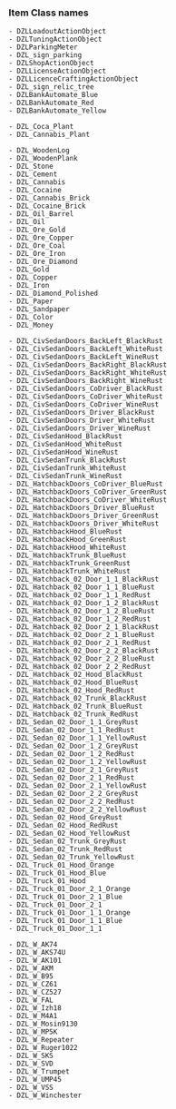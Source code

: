 ### Item Class names

    - DZLLoadoutActionObject
    - DZLTuningActionObject
    - DZLParkingMeter
    - DZL_sign_parking
    - DZLShopActionObject
    - DZLLicenseActionObject
    - DZLLicenceCraftingActionObject
    - DZL_sign_relic_tree
    - DZLBankAutomate_Blue
    - DZLBankAutomate_Red
    - DZLBankAutomate_Yellow

    - DZL_Coca_Plant
    - DZL_Cannabis_Plant
    
    - DZL_WoodenLog
    - DZL_WoodenPlank
    - DZL_Stone
    - DZL_Cement
    - DZL_Cannabis
    - DZL_Cocaine
    - DZL_Cannabis_Brick
    - DZL_Cocaine_Brick
    - DZL_Oil_Barrel
    - DZL_Oil
    - DZL_Ore_Gold
    - DZL_Ore_Copper
    - DZL_Ore_Coal
    - DZL_Ore_Iron
    - DZL_Ore_Diamond
    - DZL_Gold
    - DZL_Copper
    - DZL_Iron
    - DZL_Diamond_Polished
    - DZL_Paper
    - DZL_Sandpaper
    - DZL_Color
    - DZL_Money
    
    - DZL_CivSedanDoors_BackLeft_BlackRust
    - DZL_CivSedanDoors_BackLeft_WhiteRust
    - DZL_CivSedanDoors_BackLeft_WineRust
    - DZL_CivSedanDoors_BackRight_BlackRust
    - DZL_CivSedanDoors_BackRight_WhiteRust
    - DZL_CivSedanDoors_BackRight_WineRust
    - DZL_CivSedanDoors_CoDriver_BlackRust
    - DZL_CivSedanDoors_CoDriver_WhiteRust
    - DZL_CivSedanDoors_CoDriver_WineRust
    - DZL_CivSedanDoors_Driver_BlackRust
    - DZL_CivSedanDoors_Driver_WhiteRust
    - DZL_CivSedanDoors_Driver_WineRust
    - DZL_CivSedanHood_BlackRust
    - DZL_CivSedanHood_WhiteRust
    - DZL_CivSedanHood_WineRust
    - DZL_CivSedanTrunk_BlackRust
    - DZL_CivSedanTrunk_WhiteRust
    - DZL_CivSedanTrunk_WineRust
    - DZL_HatchbackDoors_CoDriver_BlueRust
    - DZL_HatchbackDoors_CoDriver_GreenRust
    - DZL_HatchbackDoors_CoDriver_WhiteRust
    - DZL_HatchbackDoors_Driver_BlueRust
    - DZL_HatchbackDoors_Driver_GreenRust
    - DZL_HatchbackDoors_Driver_WhiteRust
    - DZL_HatchbackHood_BlueRust
    - DZL_HatchbackHood_GreenRust
    - DZL_HatchbackHood_WhiteRust
    - DZL_HatchbackTrunk_BlueRust
    - DZL_HatchbackTrunk_GreenRust
    - DZL_HatchbackTrunk_WhiteRust
    - DZL_Hatchback_02_Door_1_1_BlackRust
    - DZL_Hatchback_02_Door_1_1_BlueRust
    - DZL_Hatchback_02_Door_1_1_RedRust
    - DZL_Hatchback_02_Door_1_2_BlackRust
    - DZL_Hatchback_02_Door_1_2_BlueRust
    - DZL_Hatchback_02_Door_1_2_RedRust
    - DZL_Hatchback_02_Door_2_1_BlackRust
    - DZL_Hatchback_02_Door_2_1_BlueRust
    - DZL_Hatchback_02_Door_2_1_RedRust
    - DZL_Hatchback_02_Door_2_2_BlackRust
    - DZL_Hatchback_02_Door_2_2_BlueRust
    - DZL_Hatchback_02_Door_2_2_RedRust
    - DZL_Hatchback_02_Hood_BlackRust
    - DZL_Hatchback_02_Hood_BlueRust
    - DZL_Hatchback_02_Hood_RedRust
    - DZL_Hatchback_02_Trunk_BlackRust
    - DZL_Hatchback_02_Trunk_BlueRust
    - DZL_Hatchback_02_Trunk_RedRust
    - DZL_Sedan_02_Door_1_1_GreyRust
    - DZL_Sedan_02_Door_1_1_RedRust
    - DZL_Sedan_02_Door_1_1_YellowRust
    - DZL_Sedan_02_Door_1_2_GreyRust
    - DZL_Sedan_02_Door_1_2_RedRust
    - DZL_Sedan_02_Door_1_2_YellowRust
    - DZL_Sedan_02_Door_2_1_GreyRust
    - DZL_Sedan_02_Door_2_1_RedRust
    - DZL_Sedan_02_Door_2_1_YellowRust
    - DZL_Sedan_02_Door_2_2_GreyRust
    - DZL_Sedan_02_Door_2_2_RedRust
    - DZL_Sedan_02_Door_2_2_YellowRust
    - DZL_Sedan_02_Hood_GreyRust
    - DZL_Sedan_02_Hood_RedRust
    - DZL_Sedan_02_Hood_YellowRust
    - DZL_Sedan_02_Trunk_GreyRust
    - DZL_Sedan_02_Trunk_RedRust
    - DZL_Sedan_02_Trunk_YellowRust
    - DZL_Truck_01_Hood_Orange
    - DZL_Truck_01_Hood_Blue
    - DZL_Truck_01_Hood
    - DZL_Truck_01_Door_2_1_Orange
    - DZL_Truck_01_Door_2_1_Blue
    - DZL_Truck_01_Door_2_1
    - DZL_Truck_01_Door_1_1_Orange
    - DZL_Truck_01_Door_1_1_Blue
    - DZL_Truck_01_Door_1_1

    - DZL_W_AK74
    - DZL_W_AKS74U
    - DZL_W_AK101
    - DZL_W_AKM
    - DZL_W_B95
    - DZL_W_CZ61
    - DZL_W_CZ527
    - DZL_W_FAL
    - DZL_W_Izh18
    - DZL_W_M4A1
    - DZL_W_Mosin9130
    - DZL_W_MP5K
    - DZL_W_Repeater
    - DZL_W_Ruger1022
    - DZL_W_SKS
    - DZL_W_SVD
    - DZL_W_Trumpet
    - DZL_W_UMP45
    - DZL_W_VSS
    - DZL_W_Winchester
